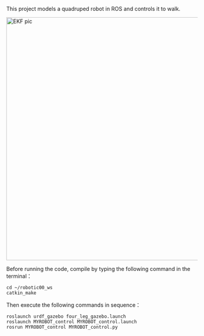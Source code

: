 This project models a quadruped robot in ROS and controls it to walk.

<img src="https://github.com/Leon1732/Quadruped_robot/robotwalk.gif" width="640" alt="EKF pic">

Before running the code, compile by typing the following command in the terminal：

```terminal
cd ~/robotic00_ws
catkin_make
```

Then execute the following commands in sequence：

```terminal
roslaunch urdf_gazebo four_leg_gazebo.launch
roslaunch MYROBOT_control MYROBOT_control.launch
rosrun MYROBOT_control MYROBOT_control.py
```
